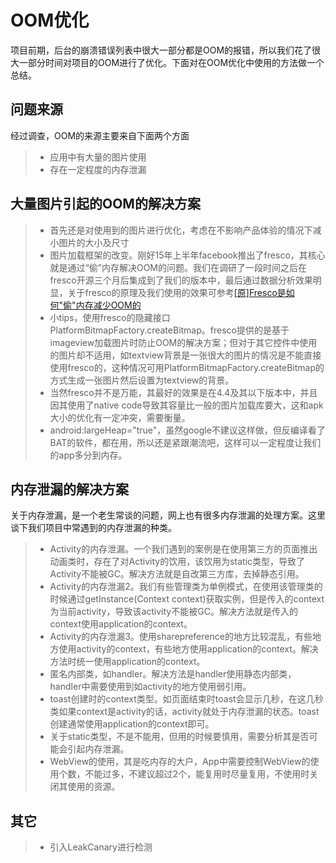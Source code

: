 # OOM优化

项目前期，后台的崩溃错误列表中很大一部分都是OOM的报错，所以我们花了很大一部分时间对项目的OOM进行了优化。下面对在OOM优化中使用的方法做一个总结。



## 问题来源

经过调查，OOM的来源主要来自下面两个方面

> * 应用中有大量的图片使用
> * 存在一定程度的内存泄漏



## 大量图片引起的OOM的解决方案

> * 首先还是对使用到的图片进行优化，考虑在不影响产品体验的情况下减小图片的大小及尺寸
> * 图片加载框架的改变。刚好15年上半年facebook推出了fresco，其核心就是通过“偷”内存解决OOM的问题。我们在调研了一段时间之后在fresco开源三个月后集成到了我们的版本中，最后通过数据分析效果明显，关于fresco的原理及我们使用的效果可参考[[原]Fresco是如何"偷"内存减少OOM的]()
> * 小tips，使用fresco的隐藏接口PlatformBitmapFactory.createBitmap。fresco提供的是基于imageview加载图片时防止OOM的解决方案；但对于其它控件中使用的图片却不适用，如textview背景是一张很大的图片的情况是不能直接使用fresco的，这种情况可用PlatformBitmapFactory.createBitmap的方式生成一张图片然后设置为textview的背景。
> * 当然fresco并不是万能，其最好的效果是在4.4及其以下版本中，并且因其使用了native code导致其容量比一般的图片加载库要大，这和apk大小的优化有一定冲突，需要衡量。
> * android:largeHeap="true"，虽然google不建议这样做，但反编译看了BAT的软件，都在用，所以还是紧跟潮流吧，这样可以一定程度让我们的app多分到内存。



## 内存泄漏的解决方案

关于内存泄漏，是一个老生常谈的问题，网上也有很多内存泄漏的处理方案。这里谈下我们项目中常遇到的内存泄漏的种类。

> * Activity的内存泄漏。一个我们遇到的案例是在使用第三方的页面推出动画类时，存在了对Activity的饮用，该饮用为static类型，导致了Activity不能被GC。解决方法就是自改第三方库，去掉静态引用。
> * Activity的内存泄漏2。我们有些管理类为单例模式，在使用该管理类的时候通过getInstance(Context context)获取实例，但是传入的context为当前activity，导致该activity不能被GC。解决方法就是传入的context使用application的context。
> * Activity的内存泄漏3。使用sharepreference的地方比较混乱，有些地方使用activity的context，有些地方使用application的context。解决方法时统一使用application的context。
> * 匿名内部类，如handler。解决方法是handler使用静态内部类，handler中需要使用到如activity的地方使用弱引用。
> * toast创建时的context类型。如页面结束时toast会显示几秒，在这几秒类如果context是activity的话，activity就处于内存泄漏的状态。toast创建通常使用application的context即可。
> * 关于static类型，不是不能用，但用的时候要慎用，需要分析其是否可能会引起内存泄漏。
> * WebView的使用，其是吃内存的大户，App中需要控制WebView的使用个数，不能过多，不建议超过2个，能复用时尽量复用，不使用时关闭其使用的资源。

## 其它

> * 引入LeakCanary进行检测